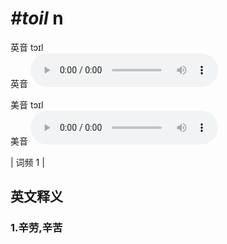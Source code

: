 # ***\#toil*** n
英音 tɔɪl  
英音
<audio src="./media/toil1.aac" controls="controls"></audio>

美音 tɔɪl  
美音
<audio src="./media/toil2.aac" controls="controls"></audio>



| 词频 1 |  

英文释义
---
### 1.**辛劳,辛苦**  


